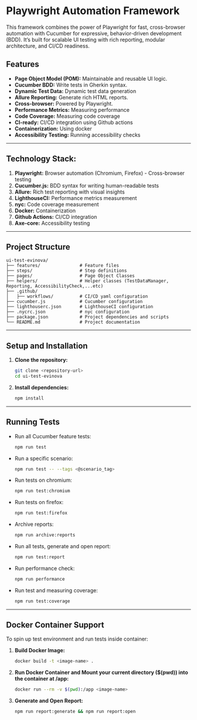 # Playwright Automation Framework
This framework combines the power of Playwright for fast, cross-browser automation with Cucumber for expressive, behavior-driven development (BDD). It’s built for scalable UI testing with rich reporting, modular architecture, and CI/CD readiness.

## Features

- **Page Object Model (POM):** Maintainable and reusable UI logic.
- **Cucumber BDD:** Write tests in Gherkin syntax.
- **Dynamic Test Data:** Dynamic test data generation
- **Allure Reporting:** Generate rich HTML reports.
- **Cross-browser:** Powered by Playwright.
- **Performance Metrics:** Measuring performance
- **Code Coverage:** Measuring code coverage
- **CI-ready:** CI/CD integration using Github actions
- **Containerization:** Using docker
- **Accessibility Testing:** Running accessibility checks 

---

## Technology Stack:
1. **Playwright:**	Browser automation (Chromium, Firefox) - Cross-browser testing
2. **Cucumber.js:**	BDD syntax for writing human-readable tests
3. **Allure:**	Rich test reporting with visual insights
4. **LighthouseCI:** Performance metrics measurement
5. **nyc:** Code coverage measurement
6. **Docker:** Containerization
7. **Github Actions:** CI/CD integration
8. **Axe-core:** Accessibility testing

---
## Project Structure

```
ui-test-evinova/
├── features/               # Feature files
├── steps/                  # Step definitions
├── pages/                  # Page Object Classes
├── helpers/                # Helper classes (TestDataManager, Reporting, AccessibilityCheck,...etc)
├── .github/                
│   ├── workflows/          # CI/CD yaml configuration
├── cucumber.js             # Cucumber configuration
├── lighthouserc.json       # LighthouseCI configuration
├── .nycrc.json             # nyc configuration
├── package.json            # Project dependencies and scripts
└── README.md               # Project documentation
```

---

## Setup and Installation

1. **Clone the repository:**
    ```bash
    git clone <repository-url>
    cd ui-test-evinova
    ```

2. **Install dependencies:**
    ```bash
    npm install
    ```


---

## Running Tests

- Run all Cucumber feature tests:
    ```bash
    npm run test
    ```
- Run a specific scenario:
    ```bash
    npm run test -- --tags <@scenario_tag> 
    ```
- Run tests on chromium:
    ```bash
    npm run test:chromium
    ```
- Run tests on firefox:
    ```bash
    npm run test:firefox
    ```
- Archive reports:
    ```bash
    npm run archive:reports
    ```
- Run all tests, generate and open report:
    ```bash
    npm run test:report
    ```
- Run performance check:
    ```bash
    npm run performance
    ```
- Run test and measuring coverage:
    ```bash
    npm run test:coverage
    ```
---
## Docker Container Support
To spin up test environment and run tests inside container:
1. **Build Docker Image:**
    ```bash
    docker build -t <image-name> .
    ```
2. **Run Docker Container and Mount your current directory ($(pwd)) into the container at /app:**
   ```bash
   docker run --rm -v $(pwd):/app <image-name>
   ```
3. **Generate and Open Report:**
   ```bash
   npm run report:generate && npm run report:open
   ```







